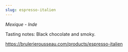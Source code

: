```yaml
---
slug: espresso-italien
---
```


*Mexique - Inde*

Tasting notes: Black chocolate and smoky.

https://brulerierousseau.com/products/espresso-italien